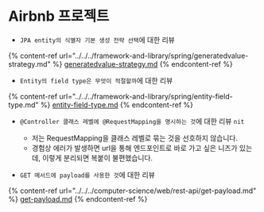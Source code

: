 # Airbnb 프로젝트

* `JPA entity의 식별자 기본 생성 전략 선택`에 대한 리뷰

{% content-ref url="../../../framework-and-library/spring/generatedvalue-strategy.md" %}
[generatedvalue-strategy.md](../../../framework-and-library/spring/generatedvalue-strategy.md)
{% endcontent-ref %}

* `Entity의 field type은 무엇이 적절할까`에 대한 리뷰

{% content-ref url="../../../framework-and-library/spring/entity-field-type.md" %}
[entity-field-type.md](../../../framework-and-library/spring/entity-field-type.md)
{% endcontent-ref %}

* `@Controller 클래스 레벨에 @RequestMapping을 명시하는 것`에 대한 리뷰 `nit`
  * 저는 RequestMapping을 클래스 레벨로 묶는 것을 선호하지 않습니다.
  * 경험상 에러가 발생하면 url을 통해 엔드포인트로 바로 가고 싶은 니즈가 있는데, 이렇게 분리되면 복붙이 불편했습니다.



* `GET 메서드에 payload를 사용한 것`에 대한 리뷰

{% content-ref url="../../../computer-science/web/rest-api/get-payload.md" %}
[get-payload.md](../../../computer-science/web/rest-api/get-payload.md)
{% endcontent-ref %}
